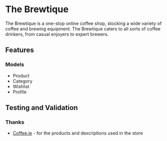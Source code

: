 # The Brewtique

The Brewtique is a one-stop online coffee shop, stocking a wide variety of coffee and brewing equipment. The Brewtique caters to all sorts of coffee drinkers, from casual enjoyers to expert brewers.

## Features

### Models

* Product
* Category
* Wishlist
* Profile

## Testing and Validation

### Thanks

* [Coffee.ie](https://coffee.ie/) - for the products and dexcriptions used in the store
